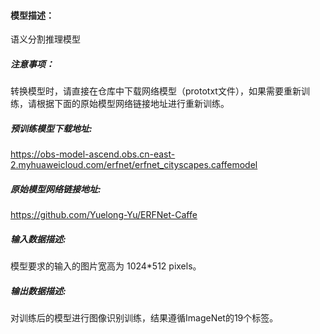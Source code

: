 #### 模型描述：

语义分割推理模型

##### 注意事项：
转换模型时，请直接在仓库中下载网络模型（prototxt文件），如果需要重新训练，请根据下面的原始模型网络链接地址进行重新训练。

##### 预训练模型下载地址:
https://obs-model-ascend.obs.cn-east-2.myhuaweicloud.com/erfnet/erfnet_cityscapes.caffemodel

##### 原始模型网络链接地址:
https://github.com/Yuelong-Yu/ERFNet-Caffe

##### 输入数据描述:

模型要求的输入的图片宽高为 1024*512 pixels。

##### 输出数据描述:

对训练后的模型进行图像识别训练，结果遵循ImageNet的19个标签。